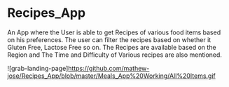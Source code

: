 # Recipes_App
An App where the User is able to get Recipes of various food items based on his preferences.  The user can filter the recipes based on whether it Gluten Free, Lactose Free so on. The Recipes are available based on the Region and The Time and Difficulty of Various recipes are also mentioned.

![grab-landing-page]https://github.com/mathew-jose/Recipes_App/blob/master/Meals_App%20Working/All%20Items.gif
